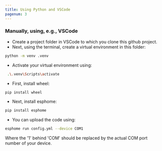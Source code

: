```yaml
---
title: Using Python and VSCode
pagenum: 3
---
```


### Manually, using, e.g., VSCode
* Create a project folder in VSCode to which you clone this github project.
* Next, using the terminal, create a virtual environment in this folder:
```bash
python -m venv .venv
```
* Activate your virtual environment using:
``` bash
 .\.venv\Scripts\activate
```
* First, install wheel:
``` bash
pip install wheel 
```
* Next, install esphome:
``` bash
pip install esphome 
```
* You can upload the code using:
``` bash
esphome run config.yml --device COM1
```
Where the '1' behind 'COM' should be replaced by the actual COM port number of your device.
